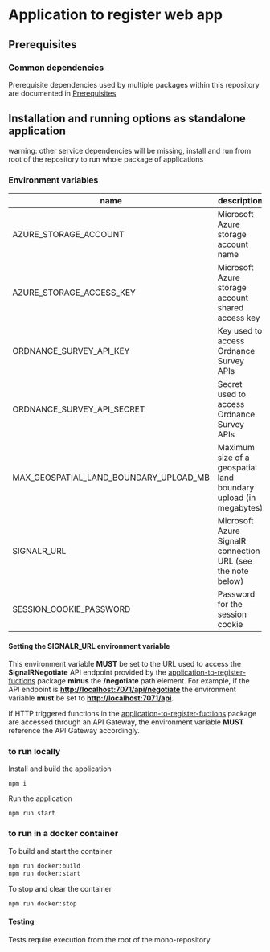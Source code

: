 # Application to register web app

## Prerequisites

### Common dependencies

Prerequisite dependencies used by multiple packages within this repository are documented in [Prerequisites](../../docs/prerequisites.md)

## Installation and running options as standalone application

warning: other service dependencies will be missing, install and run from root of the repository to run whole package of applications

### Environment variables

| name    | description | mandatory |
|---------|-------------|-----------|
| AZURE_STORAGE_ACCOUNT | Microsoft Azure storage account name | Y |
| AZURE_STORAGE_ACCESS_KEY | Microsoft Azure storage account shared access key | Y |
| ORDNANCE_SURVEY_API_KEY | Key used to access Ordnance Survey APIs | Y |
| ORDNANCE_SURVEY_API_SECRET | Secret used to access Ordnance Survey APIs | Y |
| MAX_GEOSPATIAL_LAND_BOUNDARY_UPLOAD_MB | Maximum size of a geospatial land boundary upload (in megabytes) | Y |
| SIGNALR_URL | Microsoft Azure SignalR connection URL (see the note below) | Y |  
| SESSION_COOKIE_PASSWORD | Password for the session cookie | N |

#### Setting the SIGNALR_URL environment variable

This environment variable **MUST** be set to the URL used to access the **SignalRNegotiate** API endpoint provided by the [application-to-register-fuctions](../application-to-register-functions/)
package **minus** the **/negotiate** path element. For example, if the API endpoint is **<http://localhost:7071/api/negotiate>** the environment variable **must** be set to **<http://localhost:7071/api>**.

If HTTP triggered functions in the [application-to-register-fuctions](../application-to-register-functions/) package are accessed through an API Gateway, the environment variable **MUST** reference
the API Gateway accordingly.

### to run locally

Install and build the application

`npm i`

Run the application

`npm run start`

### to run in a docker container

To build and start the container

```bash
npm run docker:build
npm run docker:start
```

To stop and clear the container

```bash
npm run docker:stop
```

#### Testing

Tests require execution from the root of the mono-repository
